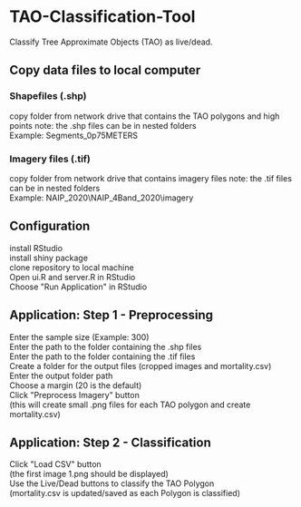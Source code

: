# TAO-Classification-Tool

Classify Tree Approximate Objects (TAO) as live/dead. 

## Copy data files to local computer  

### Shapefiles (.shp)  
copy folder from network drive that contains the TAO polygons and high points 
note: the .shp files can be in nested folders  
Example: Segments_0p75METERS

### Imagery files  (.tif)
copy folder from network drive that contains imagery files 
note: the .tif files can be in nested folders  
Example: NAIP_2020\NAIP_4Band_2020\imagery

## Configuration
install RStudio  
install shiny package  
clone repository to local machine  
Open ui.R and server.R in RStudio  
Choose "Run Application" in RStudio  

## Application: Step 1 - Preprocessing
Enter the sample size (Example: 300)  
Enter the path to the folder containing the .shp files  
Enter the path to the folder containing the .tif files  
Create a folder for the output files (cropped images and mortality.csv)  
Enter the output folder path  
Choose a margin (20 is the default)  
Click "Preprocess Imagery" button  
(this will create small .png files for each TAO polygon and create mortality.csv)  

## Application: Step 2 - Classification  
Click "Load CSV" button  
(the first image 1.png should be displayed)  
Use the Live/Dead buttons to classify the TAO Polygon  
(mortality.csv is updated/saved as each Polygon is classified)  




